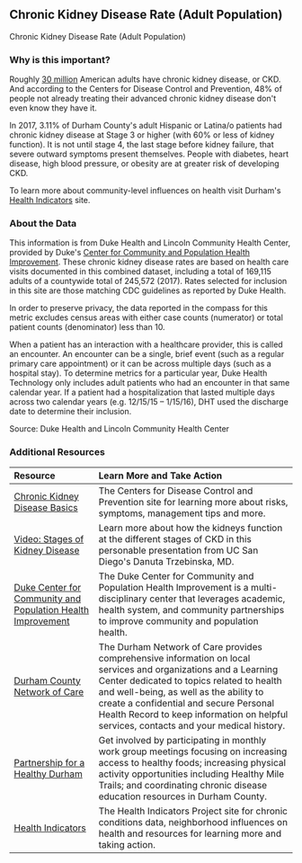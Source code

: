 ## Chronic Kidney Disease Rate (Adult Population) 
Chronic Kidney Disease Rate (Adult Population) 

### Why is this important?
Roughly [30 million](https://www.cdc.gov/kidneydisease/basics.html) American adults have chronic kidney disease, or CKD. And according to the Centers for Disease Control and Prevention, 48% of people not already treating their advanced chronic kidney disease don't even know they have it. 

In 2017, 3.11% of Durham County's adult Hispanic or Latina/o patients had chronic kidney disease at Stage 3 or higher (with 60% or less of kidney function). It is not until stage 4, the last stage before kidney failure, that severe outward symptoms present themselves. People with diabetes, heart disease, high blood pressure, or obesity are at greater risk of developing CKD.

To learn more about community-level influences on health visit Durham's [Health Indicators](https://health.dataworks-nc.org) site.

### About the Data
This information is from Duke Health and Lincoln Community Health Center, provided by Duke's [Center for Community and Population Health Improvement](http://www.dukehealthimprovement.org/). These chronic kidney disease rates are based on health care visits documented in this combined dataset, including a total of 169,115 adults of a countywide total of 245,572 (2017). Rates selected for inclusion in this site are those matching CDC guidelines as reported by Duke Health.

In order to preserve privacy, the data reported in the compass for this metric excludes census areas with either case counts (numerator) or total patient counts (denominator) less than 10.

When a patient has an interaction with a healthcare provider, this is called an encounter. An encounter can be a single, brief event (such as a regular primary care appointment) or it can be across multiple days (such as a hospital stay). To determine metrics for a particular year, Duke Health Technology only includes adult patients who had an encounter in that same calendar year. If a patient had a hospitalization that lasted multiple days across two calendar years (e.g. 12/15/15 – 1/15/16), DHT used the discharge date to determine their inclusion.

Source: Duke Health and Lincoln Community Health Center

### Additional Resources

|Resource | Learn More and Take Action | 
|:--- | :--- |
|[Chronic Kidney Disease Basics](https://www.cdc.gov/kidneydisease/basics.html)|The Centers for Disease Control and Prevention site for learning more about risks, symptoms, management tips and more.
|[Video: Stages of Kidney Disease](https://www.youtube.com/watch?v=4ivERHvLVcc)|Learn more about how the kidneys function at the different stages of CKD in this personable presentation from UC San Diego's Danuta Trzebinska, MD. 
|[Duke Center for Community and Population Health Improvement](http://www.dukehealthimprovement.org/)|The Duke Center for Community and Population Health Improvement is a multi-disciplinary center that leverages academic, health system, and community partnerships to improve community and population health.
|[Durham County Network of Care](http://durham.nc.networkofcare.org/mh/)|The Durham Network of Care provides comprehensive information on local services and organizations and a Learning Center dedicated to topics related to health and well-being, as well as the ability to create a confidential and secure Personal Health Record to keep information on helpful services, contacts and your medical history.
|[Partnership for a Healthy Durham](http://healthydurham.org/)|Get involved by participating in monthly work group meetings focusing on increasing access to healthy foods; increasing physical activity opportunities including Healthy Mile Trails; and coordinating chronic disease education resources in Durham County.
|[Health Indicators](http://health.dataworks-nc.org)|The Health Indicators Project site for chronic conditions data, neighborhood influences on health and resources for learning more and taking action.
